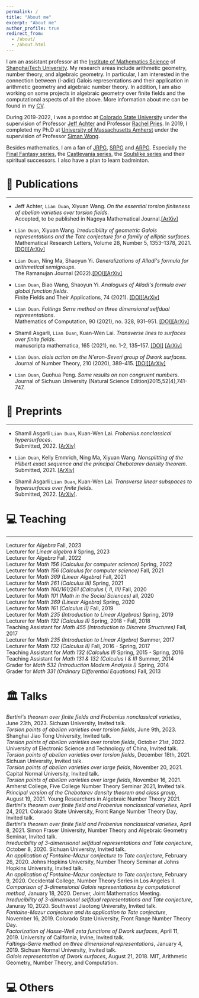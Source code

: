 ```yaml
---
permalink: /
title: "About me"
excerpt: "About me"
author_profile: true
redirect_from: 
  - /about/
  - /about.html
---
```


I am an assistant professor at the [Institute of Mathematics Science](https://ims.shanghaitech.edu.cn/ims_en/) of [ShanghaiTech University](https://www.shanghaitech.edu.cn/eng/). My research areas include arithmetic geometry, number theory, and algebraic geometry. In particular, I am interested in the connection between (l-adic) Galois representations and their application in arithmetic geometry and algebraic number theory. In addition, I am also working on some projects in algebraic geometry over finite fields and the computational aspects of all the above. More information about me can be found in my [CV](../assets/resume(2023).pdf). 

During 2019-2022, I was a postdoc at [Colorado State University](https://mathematics.colostate.edu/) under the supervision of Professor [Jeff Achter](https://www.math.colostate.edu/~achter/) and Professor [Rachel Pries](https://www.math.colostate.edu/~pries/). 
In 2019, I completed my Ph.D at [University of Massachusetts Amherst](https://www.math.umass.edu/) under the supervision of Professor [Siman Wong](https://www.math.umass.edu/directory/faculty/siman-wong). 

Besides mathematics, I am a fan of [JRPG](https://en.wikipedia.org/wiki/History_of_Eastern_role-playing_video_games), [SRPG](https://en.wikipedia.org/wiki/Tactical_role-playing_game) and [ARPG](https://en.wikipedia.org/wiki/Action_role-playing_game). Especially the [Final Fantasy series](https://en.wikipedia.org/wiki/Final_Fantasy), the [Castlevania series](https://en.wikipedia.org/wiki/Castlevania), the [Soulslike series](https://en.wikipedia.org/wiki/Soulslike) and their spiritual successors. I also have a plan to learn badminton. 

  



<span class='anchor' id='-papers'></span>

# 📝 Publications 

---

- Jeff Achter, `Lian Duan`,  Xiyuan Wang. *On the essential torsion finiteness of abelian varieties over torsion fields*.  
Accepted, to be published in Nagoya Mathematical Journal.[[ArXiv]](https://doi.org/10.48550/arXiv.2305.19134)


- `Lian Duan`, Xiyuan Wang. *Irreducibility of geometric Galois representations and the Tate conjecture for a family of elliptic surfaces*.  
 Mathematical Research Letters, Volume 28, Number 5, 1353–1378, 2021. [[DOI]](https://intlpress.com/site/pub/files/_fulltext/journals/mrl/2021/0028/0005/MRL-2021-0028-0005-a004.pdf)[[ArXiv]](https://arxiv.org/abs/2001.07818)


- `Lian Duan`, Ning Ma, Shaoyun Yi. *Generalizations of Alladi's formula for arithmetical semigroups*.  
 The Ramanujan Journal (2022).[[DOI]](https://link.springer.com/article/10.1007/s11139-021-00531-7?utm_source=xmol&utm_medium=affiliate&utm_content=meta&utm_campaign=DDCN_1_GL01_metadata)[[ArXiv]](https://arxiv.org/abs/2102.08568)

- `Lian Duan`, Biao Wang, Shaoyun Yi. *Analogues of Alladi's formula over global function fields*.  
 Finite Fields and Their Applications, 74 (2021). [[DOI]](https://doi.org/10.1016/j.ffa.2021.101874)[[ArXiv]](https://arxiv.org/abs/2010.11069)

- `Lian Duan`. *Faltings Serre method on three dimensional selfdual representations*.  
 Mathematics of Computation,  90 (2021), no. 328, 931–951. [[DOI]](https://www-ams-org.ezproxy2.library.colostate.edu/journals/mcom/2021-90-328/S0025-5718-2020-03591-1/)[[ArXiv]](https://arxiv.org/abs/1908.03321)

- Shamil Asgarli, `Lian Duan`, Kuan-Wen Lai. *Transverse lines to surfaces over finite fields*.  
 manuscripta mathematica, 165 (2021), no. 1-2, 135–157. [[DOI]](https://doi.org/10.1007/s00229-020-01200-7) [[ArXiv]](https://arxiv.org/abs/1903.08845)

- `Lian Duan`. *alois action on the N\'eron-Severi group of Dwork surfaces*.  
 Journal of Number Theory, 210 (2020),  389–415. [[DOI]](https://doi.org/10.1016/j.jnt.2019.09.020)[[ArXiv]](https://arxiv.org/abs/1809.08693)


- `Lian Duan`, Guohua Peng. *Some results on non congruent numbers*.  
Journal of Sichuan University (Natural Science Edition)2015,52(4),741-747.


# 📝 Preprints

---

- Shamil Asgarli `Lian Duan`, Kuan-Wen Lai. *Frobenius nonclassical hypersurfaces*.   
Submitted, 2022. [[ArXiv]](https://arxiv.org/abs/2207.11981)

- `Lian Duan`, Kelly Emmrich, Ning Ma, Xiyuan Wang. *Nonsplitting of the Hilbert exact sequence and the principal Chebotarev density theorem*.  
  Submitted, 2021. [[ArXiv]](https://arxiv.org/abs/2109.01217)

- Shamil Asgarli `Lian Duan`, Kuan-Wen Lai. *Transverse linear subspaces to hypersurfaces over finite fields*.  
  Submitted, 2022. [[ArXiv]](https://arxiv.org/abs/2008.11306).






<span class='anchor' id='-teaching'></span>

# 💻  Teaching
---
Lecturer for *Algebra* Fall, 2023   
Lecturer for *Linear algebra II*  Spring, 2023  
Lecturer for *Algebra* Fall, 2022  
Lecturer for *Math 156 (Calculus for computer science)* Spring, 2022  
Lecturer for *Math 156 (Calculus for computer science)* Fall, 2021  
Lecturer for *Math 369 (Linear Algebra)* Fall, 2021  
Lecturer for *Math 261 (Calculus III)* Spring, 2021  
Lecturer for *Math 160/161/261 (Calculus I, II, III)* Fall, 2020  
Lecturer for *Math 101 (Math in the Social Sciences)* all, 2020  
Lecturer for *Math 369 (Linear Algebra)* Spring, 2020  
Lecturer for *Math 161 (Calculus II)* Fall, 2019  
Lecturer for *Math 235 (Introduction to Linear Algebras)* Spring, 2019  
Lecturer for *Math 132 (Calculus II)* Spring, 2018 - Fall, 2018  
Teaching Assistant for *Math 455 (Introduction to Discrete Structures)* Fall, 2017  
Lecturer for *Math 235 (Introduction to Linear Algebra)*  Summer, 2017  
Lecturer for *Math 132 (Calculus II)*  Fall, 2016 - Spring, 2017  
Teaching Assistant for *Math 132 (Calculus II)*  Spring, 2015 - Spring, 2016  
Teaching Assistant for *Math 131 \& 132 (Calculus I \& II)*  Summer, 2014  
Grader for *Math 532 (Introduction Modern Analysis I)* Spring, 2014  
Grader for *Math 331 (Ordinary Differential Equations)* Fall, 2013


<span class='anchor' id='-talks'></span>

# 🏛️ Talks
*Bertini's theorem over finite fields and Frobenius nonclassical varieties*, June 23th, 2023. Sichuan University, Invited talk.     
*Torsion points of abelian varieties over torsion fields*, June 9th, 2023. Shanghai Jiao Tong University, Invited talk.  
*Torsion points of abelian varieties over torsion fields*, October 21st, 2022. University of Electronic Science and Technology of China, Invited talk.  
*Torsion points of abelian varieties over torsion fields*, December 18th, 2021. Sichuan University, Invited talk.   
*Torsion points of abelian varieties over large fields*, November 20, 2021. Capital Normal University, Invited talk.   
*Torsion points of abelian varieties over large fields*, November 16, 2021. Amherst College, Five College Number Theory Seminar 2021, Invited talk.  
*Principal version of the Chebotarev density theorem and class group*, August 19, 2021. Young Researchers in Algebraic Number Theory 2021.  
*Bertini's theorem over finite field and Frobenius nonclassical varieties*, April 24, 2021. Colorado State University, Front Range Number Theory Day, Invited talk.  
*Bertini's theorem over finite field and Frobenius nonclassical varieties*, April 8, 2021. Simon Fraser University, Number Theory and Algebraic Geometry Seminar, Invited talk.  
*Irreducibility of 3-dimensional selfdual  representations and Tate conjecture*, October 8, 2020. Sichuan University, Invited talk.  
*An application of Fontaine-Mazur conjecture to Tate conjecture*, February 26, 2020. Johns Hopkins University, Number Theory Seminar at Johns Hopkins University, Invited talk.  
*An application of Fontaine-Mazur conjecture to Tate conjecture*, February 9, 2020. Occidental College, Number   Theory   Series   in  Los   Angeles   II.  
*Comparison of 3-dimensional Galois representations by computational method*, January 18, 2020. Denver, Joint Mathematics Meeting.  
*Irreducibility of 3-dimensional selfdual  representations and Tate conjecture*, Januray 10, 2020. Southwest Jiaotong University, Invited talk.  
*Fontaine-Mazur conjecture and its application to Tate conjecture*, November 16, 2019. Colorado State University, Front Range Number Theory Day.  
*Factorization of Hasse-Weil zeta functions of Dwork surfaces*, April 11, 2019. University of California, Irvine, Invited talk.  
*Faltings-Serre method on three dimensional representations*, January 4, 2019. Sichuan Normal University, Invited talk.  
*Galois representation of Dwork surfaces*, August 21, 2018. MIT, Arithmetic Geometry, Number Theory, and Computation. 
 



<span class='anchor' id='-others'></span>

# 💻 Others

